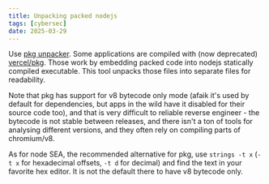 ```yaml
---
title: Unpacking packed nodejs
tags: [cybersec]
date: 2025-03-29
---
```


Use [pkg unpacker](https://github.com/LockBlock-dev/pkg-unpacker). Some applications are compiled with (now deprecated) [vercel/pkg](https://github.com/vercel/pkg). Those work by embedding packed code into nodejs statically compiled executable. This tool unpacks those files into separate files for readability.

Note that pkg has support for v8 bytecode only mode (afaik it's used by default for dependencies, but apps in the wild have it disabled for their source code too), and that is very difficult to reliable reverse engineer - the bytecode is not stable between releases, and there isn't a ton of tools for analysing different versions, and they often rely on compiling parts of chromium/v8.

As for node SEA, the recommended alternative for pkg, use `strings -t x` (`-t x` for hexadecimal offsets, `-t d` for decimal) and find the text in your favorite hex editor. It is not the default there to have v8 bytecode only.
